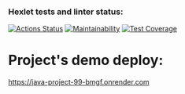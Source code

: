 ### Hexlet tests and linter status:
[![Actions Status](https://github.com/IPetrovRed/java-project-99/actions/workflows/hexlet-check.yml/badge.svg)](https://github.com/IPetrovRed/java-project-99/actions)
[![Maintainability](https://api.codeclimate.com/v1/badges/d9701353b474dacb0fad/maintainability)](https://codeclimate.com/github/IPetrovRed/java-project-99/maintainability)
[![Test Coverage](https://api.codeclimate.com/v1/badges/d9701353b474dacb0fad/test_coverage)](https://codeclimate.com/github/IPetrovRed/java-project-99/test_coverage)

# Project's demo deploy:
https://java-project-99-bmgf.onrender.com

